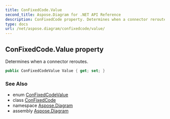 ```yaml
---
title: ConFixedCode.Value
second_title: Aspose.Diagram for .NET API Reference
description: ConFixedCode property. Determines when a connector reroutes
type: docs
url: /net/aspose.diagram/confixedcode/value/
---
```

## ConFixedCode.Value property

Determines when a connector reroutes.

```csharp
public ConFixedCodeValue Value { get; set; }
```

### See Also

* enum [ConFixedCodeValue](../../confixedcodevalue/)
* class [ConFixedCode](../)
* namespace [Aspose.Diagram](../../confixedcode/)
* assembly [Aspose.Diagram](../../../)


